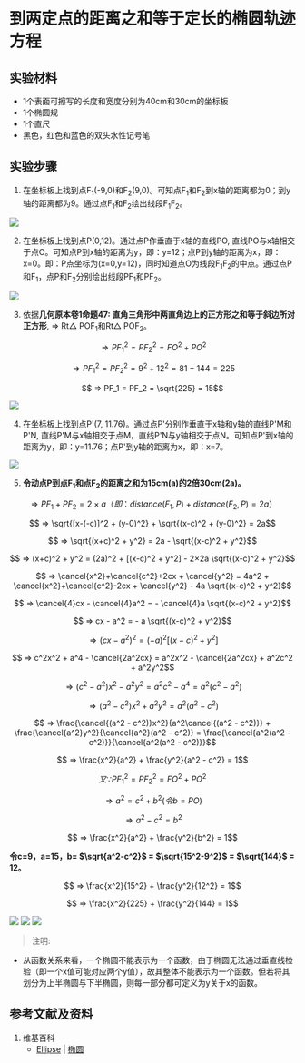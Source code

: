 # 到两定点的距离之和等于定长的椭圆轨迹方程

## 实验材料

- 1个表面可擦写的长度和宽度分别为40cm和30cm的坐标板
- 1个椭圆规
- 1个直尺
- 黑色，红色和蓝色的双头水性记号笔

## 实验步骤

1. 在坐标板上找到点F<sub>1</sub>(-9,0)和F<sub>2</sub>(9,0)。可知点F<sub>1</sub>和F<sub>2</sub>到x轴的距离都为0；到y轴的距离都为9。通过点F<sub>1</sub>和F<sub>2</sub>绘出线段F<sub>1</sub>F<sub>2</sub>。

![](/images/函数和极限/在2维坐标纸上感受n个点组成了任意形状的轮廓/到两定点的距离之和等于定长的椭圆轨迹方程/1a1.jpg)

2. 在坐标板上找到点P(0,12)。通过点P作垂直于x轴的直线PO, 直线PO与x轴相交于点O。可知点P到x轴的距离为y，即：y=12；点P到y轴的距离为x，即：x=0。即：P点坐标为(x=0,y=12)，同时知道点O为线段F<sub>1</sub>F<sub>2</sub>的中点。通过点P和F<sub>1</sub>，点P和F<sub>2</sub>分别绘出线段PF<sub>1</sub>和PF<sub>2</sub>。

![](/images/函数和极限/在2维坐标纸上感受n个点组成了任意形状的轮廓/到两定点的距离之和等于定长的椭圆轨迹方程/2a1.jpg)

3. 依据**几何原本卷1命题47: 直角三角形中两直角边上的正方形之和等于斜边所对正方形**, ⇒ Rt△ POF<sub>1</sub>和Rt△ POF<sub>2</sub>。

$$ ⇒ PF_1^2 = PF_2^2 = FO^2 + PO^2$$

$$ ⇒ PF_1^2 = PF_2^2 = 9^2 + 12^2 = 81 + 144 = 225$$

$$ ⇒ PF_1 = PF_2 = \sqrt{225} = 15$$

![](/images/函数和极限/在2维坐标纸上感受n个点组成了任意形状的轮廓/到两定点的距离之和等于定长的椭圆轨迹方程/3a1.jpg)

4. 在坐标板上找到点P</sup>'</sup>(7, 11.76)。通过点P</sup>'</sup>分别作垂直于x轴和y轴的直线P</sup>'</sup>M和P</sup>'</sup>N, 直线P</sup>'</sup>M与x轴相交于点M，直线P</sup>'</sup>N与y轴相交于点N。可知点P</sup>'</sup>到x轴的距离为y，即：y=11.76；点P</sup>'</sup>到y轴的距离为x，即：x=7。

![](/images/函数和极限/在2维坐标纸上感受n个点组成了任意形状的轮廓/到两定点的距离之和等于定长的椭圆轨迹方程/4a1.jpg)

5. **令动点P到点F<sub>1</sub>和点F<sub>2</sub>的距离之和为15cm(a)的2倍30cm(2a)。**

$$ ⇒ PF_1 + PF_2 = 2 × a （即：distance(F_1,P) + distance(F_2,P) = 2a）$$

$$ ⇒ \sqrt{[x-(-c)]^2 + (y-0)^2} +  \sqrt{(x-c)^2 + (y-0)^2} = 2a$$

$$ ⇒ \sqrt{(x+c)^2 + y^2} = 2a - \sqrt{(x-c)^2 + y^2}$$

$$ ⇒ (x+c)^2 + y^2 = (2a)^2 + [(x-c)^2 + y^2] - 2×2a \sqrt{(x-c)^2 + y^2}$$

$$ ⇒ \cancel{x^2}+\cancel{c^2}+2cx + \cancel{y^2} = 4a^2 + \cancel{x^2}+\cancel{c^2}-2cx + \cancel{y^2} - 4a \sqrt{(x-c)^2 + y^2}$$

$$ ⇒ \cancel{4}cx - \cancel{4}a^2 = - \cancel{4}a \sqrt{(x-c)^2 + y^2}$$

$$ ⇒ cx - a^2 = - a \sqrt{(x-c)^2 + y^2}$$

$$ ⇒ (cx - a^2)^2 = (-a)^2[(x-c)^2 + y^2]$$

$$ ⇒ c^2x^2 + a^4 - \cancel{2a^2cx} = a^2x^2 - \cancel{2a^2cx} + a^2c^2 + a^2y^2$$

$$ ⇒ (c^2 - a^2)x^2 - a^2y^2 = a^2c^2 - a^4 = a^2(c^2 - a^2)$$

$$ ⇒ (a^2 - c^2)x^2 + a^2y^2 = a^2(a^2 - c^2)$$

$$ ⇒ \frac{\cancel{(a^2 - c^2)}x^2}{a^2\cancel{(a^2 - c^2)}} + \frac{\cancel{a^2}y^2}{\cancel{a^2}(a^2 - c^2)} = \frac{\cancel{a^2(a^2 - c^2)}}{\cancel{a^2(a^2 - c^2)}}$$

$$ ⇒ \frac{x^2}{a^2} + \frac{y^2}{a^2 - c^2} = 1$$

$$ 又 ∵  PF_1^2 = PF_2^2 = FO^2 + PO^2$$

$$ ⇒ a^2 = c^2 + b^2 (令 b = PO)$$

$$ ⇒ a^2 - c^2 = b^2 $$

$$ ⇒ \frac{x^2}{a^2} + \frac{y^2}{b^2} = 1$$

**令c=9，a=15，b= $\sqrt{a^2-c^2}$ = $\sqrt{15^2-9^2}$ = $\sqrt{144}$ = 12。**

$$ ⇒ \frac{x^2}{15^2} + \frac{y^2}{12^2} = 1$$

$$ ⇒ \frac{x^2}{225} + \frac{y^2}{144} = 1$$

![](/images/函数和极限/在2维坐标纸上感受n个点组成了任意形状的轮廓/到两定点的距离之和等于定长的椭圆轨迹方程/5a1.jpg)
![](/images/函数和极限/在2维坐标纸上感受n个点组成了任意形状的轮廓/到两定点的距离之和等于定长的椭圆轨迹方程/5a2.jpg)
![](/images/函数和极限/在2维坐标纸上感受n个点组成了任意形状的轮廓/到两定点的距离之和等于定长的椭圆轨迹方程/5a3.jpg)

> 注明:
>  
- 从函数关系来看，一个椭圆不能表示为一个函数，由于椭圆无法通过垂直线检验（即一个x值可能对应两个y值），故其整体不能表示为一个函数。但若将其划分为上半椭圆与下半椭圆，则每一部分都可定义为y关于x的函数。

## 参考文献及资料

1. 维基百科
	- [Ellipse](https://en.wikipedia.org/wiki/Ellipse) | [椭圆](https://zh.wikipedia.org/wiki/%E6%A4%AD%E5%9C%86) 

